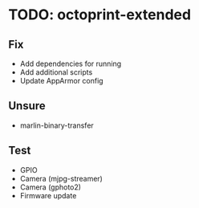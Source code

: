# TODO: octoprint-extended

## Fix
- Add dependencies for running
- Add additional scripts
- Update AppArmor config

## Unsure
- marlin-binary-transfer

## Test

- GPIO
- Camera (mjpg-streamer)
- Camera (gphoto2)
- Firmware update
